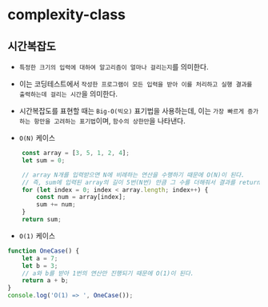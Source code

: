 # complexity-class

## 시간복잡도
- `특정한 크기의 입력에 대하여 알고리즘이 얼마나 걸리는지`를 의미한다. 
- 이는 코딩테스트에서 `작성한 프로그램이 모든 입력을 받아 이를 처리하고 실행 결과를 출력하는데 걸리는 시간`을 의미한다.
- 시간복잡도를 표현할 때는 `Big-O(빅오)` 표기법을 사용하는데, 이는 `가장 빠르게 증가하는 항만을 고려하는 표기법`이며, `함수의 상한만`을 나타낸다. 

- `O(N)` 케이스
```js
    const array = [3, 5, 1, 2, 4];
    let sum = 0;

    // array N개를 입력받으면 N에 비례하는 연산을 수행하기 때문에 O(N)이 된다.
    // 즉, sum에 입력된 array의 길이 5번(N번) 만큼 그 수를 더해줘서 결과를 return해줌
    for (let index = 0; index < array.length; index++) {
        const num = array[index];
        sum += num;
    }
    return sum;
```

- `O(1)` 케이스
```js
function OneCase() {
    let a = 7;
    let b = 3;
    // a와 b를 받아 1번의 연산만 진행되기 때문에 O(1)이 된다.
    return a + b;
}
console.log('O(1) => ', OneCase());
```